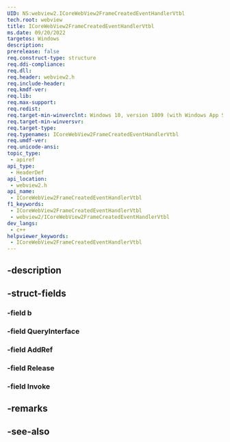 ```yaml
---
UID: NS:webview2.ICoreWebView2FrameCreatedEventHandlerVtbl
tech.root: webview
title: ICoreWebView2FrameCreatedEventHandlerVtbl
ms.date: 09/20/2022
targetos: Windows
description: 
prerelease: false
req.construct-type: structure
req.ddi-compliance: 
req.dll: 
req.header: webview2.h
req.include-header: 
req.kmdf-ver: 
req.lib: 
req.max-support: 
req.redist: 
req.target-min-winverclnt: Windows 10, version 1809 (with Windows App SDK 1.1 or later)
req.target-min-winversvr: 
req.target-type: 
req.typenames: ICoreWebView2FrameCreatedEventHandlerVtbl
req.umdf-ver: 
req.unicode-ansi: 
topic_type:
 - apiref
api_type:
 - HeaderDef
api_location:
 - webview2.h
api_name:
 - ICoreWebView2FrameCreatedEventHandlerVtbl
f1_keywords:
 - ICoreWebView2FrameCreatedEventHandlerVtbl
 - webview2/ICoreWebView2FrameCreatedEventHandlerVtbl
dev_langs:
 - c++
helpviewer_keywords:
 - ICoreWebView2FrameCreatedEventHandlerVtbl
---
```


## -description

## -struct-fields

### -field b

### -field QueryInterface

### -field AddRef

### -field Release

### -field Invoke

## -remarks

## -see-also


